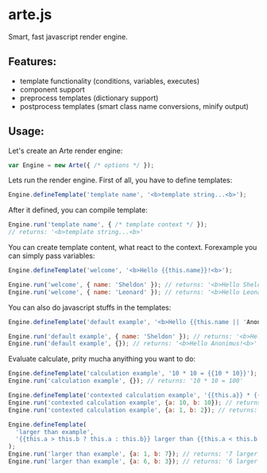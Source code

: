 # arte.js
Smart, fast javascript render engine.

## Features:
- template functionality (conditions, variables, executes)
- component support
- preprocess templates (dictionary support)
- postprocess templates (smart class name conversions, minify output)

## Usage:
Let's create an Arte render engine:

```js
var Engine = new Arte({ /* options */ });
```

Lets run the render engine. First of all, you have to define templates:

```js
Engine.defineTemplate('template name', '<b>template string...<b>');
```

After it defined, you can compile template:

```js
Engine.run('template name', { /* template context */ });
// returns: '<b>template string...<b>'
```

You can create template content, what react to the context. Forexample you can simply pass variables:

```js
Engine.defineTemplate('welcome', '<b>Hello {{this.name}}!<b>');

Engine.run('welcome', { name: 'Sheldon' }); // returns: '<b>Hello Sheldon!<b>'
Engine.run('welcome', { name: 'Leonard' }); // returns: '<b>Hello Leonard!<b>'
```

You can also do javascript stuffs in the templates:

```js
Engine.defineTemplate('default example', '<b>Hello {{this.name || 'Anonimus'}}!<b>');

Engine.run('default example', { name: 'Sheldon' }); // returns: '<b>Hello Sheldon!<b>'
Engine.run('default example', {}); // returns: '<b>Hello Anonimus!<b>'
```

Evaluate calculate, prity mucha anyithing you want to do:
```js
Engine.defineTemplate('calculation example', '10 * 10 = {{10 * 10}}');
Engine.run('calculation example', {}); // returns: '10 * 10 = 100'

Engine.defineTemplate('contexted calculation example', '{{this.a}} * {{this.b}} = {{this.a * this.b}}');
Engine.run('contexted calculation example', {a: 10, b: 10}); // returns: '10 * 10 = 100'
Engine.run('contexted calculation example', {a: 1, b: 2}); // returns: '1 * 2 = 2'

Engine.defineTemplate(
  'larger than example', 
  '{{this.a > this.b ? this.a : this.b}} larger than {{this.a < this.b ? this.a : this.b}}'
);
Engine.run('larger than example', {a: 1, b: 7}); // returns: '7 larger than 1'
Engine.run('larger than example', {a: 6, b: 3}); // returns: '6 larger than 3'


```


